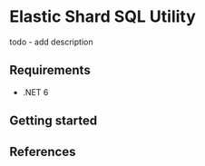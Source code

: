 ﻿# Elastic Shard SQL Utility

todo - add description

## Requirements
- .NET 6


## Getting started



## References
